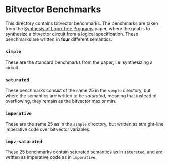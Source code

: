 # Bitvector Benchmarks

This directory contains bitvector benchmarks.
The benchmarks are taken from the [Synthesis of Loop-free Programs](https://susmitjha.github.io/papers/pldi11.pdf) 
paper, where the goal is to synthesize a bitvector circuit from a logical specification.
These benchmarks are written in <b>four</b> different semantics.

### `simple`

These are the standard benchmarks from the paper, i.e. synthesizing a circuit.

### `saturated`

These benchmarks consist of the same 25 in the `simple` directory, but where the semantics are written to be 
<i>saturated</i>, meaning that instead of overflowing, they remain as the bitvector max or min.

### `imperative`

These are the same 25 as in the `simple` directory, but written as straight-line imperative code over
bitvector variables.

### `impv-saturated`

These 25 benchmarks contain saturated semantics as in `saturated`, and are written as imperative code
as in `imperative`.
